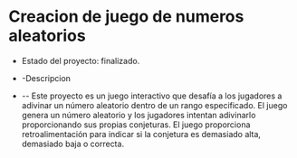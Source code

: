 <h1> Creacion de juego de numeros aleatorios </h1>

- Estado del proyecto: finalizado.

- -Descripcion
- -- Este proyecto es un juego interactivo que desafía a los jugadores a adivinar un número aleatorio 
     dentro de un rango especificado.
 El juego genera un número aleatorio y los jugadores intentan adivinarlo proporcionando sus propias
     conjeturas.
 El juego proporciona retroalimentación para indicar si la conjetura es demasiado alta,
     demasiado baja o correcta.
